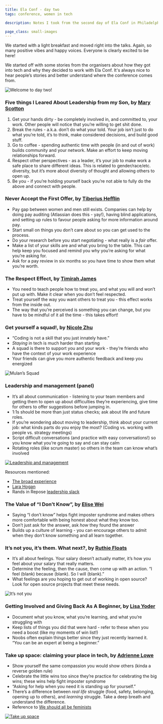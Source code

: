 ```yaml
---
title: Ela Conf - day two
tags: conference, women in tech

description: Notes I took from the second day of Ela Conf in Philadelphia

page_class: small-images
---
```


We started with a light breakfast and moved right into the talks. Again, so many positive vibes and happy voices. Everyone is clearly excited to be here!

We started off with some stories from the organisers about how they got into tech and why they decided to work with Ela Conf. It's always nice to hear people’s stories and better understand where the conference comes from.

![Welcome to day two!](/images/blog/ela-conf/welcome-day-2.jpg)

### Five things I Leared About Leadership from my Son, by [Mary Scotton](https://twitter.com/rockchick322004)

1. Get your hands dirty - be completely involved in, and committed to, your work. Other people will notice that you’re willing to get shit done.
2. Break the rules - a.k.a. don’t do what your told. Your job isn’t just to do what you’re told, it’s to think, make considered decisions, and build good stuff.
3. Go to coffee - spending authentic time with people (in and out of work) builds community and your network. Make an effort to keep moving relationships forward.
4. Respect other perspectives - as a leader, it’s your job to make work a safe place to share different ideas. This is related to gender/race/etc. diversity, but it’s more about diversity of thought and allowing others to open up.
5. Be you - if you’re holding yourself back you’re not able to fully do the above and connect with people.

### Never Accept the First Offer, by [Tiberius Hefflin](https://twitter.com/WhataTiberius)

* Pay gap between women and men still exists. Companies can help by doing pay auditing (Atlassian does this - yay!), having blind applications, and setting up rules to favour people asking for more information around pay.
* Start small on things you don’t care about so you can get used to the process.
* Do your research before you start negotiating - what really is a *fair* offer.
* Make a list of your skills are and what you bring to the table. This can help keep you focused and remind you why you’re asking for what you’re asking for.
* Ask for a pay review in six months so you have time to show them what you’re worth.

### The Respect Effect, by [Timirah James](https://twitter.com/TimirahJ)

* You need to teach people how to treat you, and what you will and won’t put up with. Make it clear when you don’t feel respected.
* Treat yourself the way you want others to treat you - this effect works from the inside out.
* The way that you’re perceived is something you can change, but you have to be mindful of it all the time - this takes effort!

### Get yourself a squad!, by [Nicole Zhu](https://twitter.com/nicolelzhu)

* “Coding is not a skill that you just innately have.”
* *Staying* in tech is much harder than starting
* A squad is there to support you and your work - they’re friends who have the context of your work experience
* Your friends can give you more authentic feedback and keep you energized

![Mulan’s Squad](/images/blog/ela-conf/squad.jpg)


### Leadership and management (panel)

* It’s all about communication - listening to your team members and getting them to open up about difficulties they’re experiencing, give time for others to offer suggestions before jumping in.
* 1:1s should be more than just status checks; ask about life and future roles.
* If you’re wondering about moving to leadership, think about your current job: what kinds parts do you enjoy the most? (Coding vs. working with people vs. strategy meetings)
* Script difficult conversations (and practice with easy conversations!) so you know what you’re going to say and can stay calm
* Rotating roles (like scrum master) so others in the team can know what’s involved

[![Leadership and management](/images/blog/ela-conf/leadership-sketch-notes.jpg)](https://twitter.com/AlexandraLash/status/794970525642719233)

Resources mentioned:

* [The broad experience](http://www.thebroadexperience.com/)
* [Lara Hogan](http://larahogan.me/blog/)
* Rands in Repose [leadership slack](http://randsinrepose.com/welcome-to-rands-leadership-slack/)

### The Value of “I Don’t Know”, by [Elise Wei](https://twitter.com/not_pele)

* Saying “I don’t know” helps fight imposter syndrome and makes others more comfortable with being honest about what they know too.
* Don’t just ask for the answer, ask *how* they found the answer
* Builds up a culture of learning - you can encourage others to admit when they don’t know something and all learn together.

### It’s not you, it’s them. What next?, by [Ruthie Floats](https://twitter.com/theOnlyRuthie)

* It’s all about feelings. Your salary doesn’t actually matter, it’s how you feel about your salary that really matters.
* Determine the feeling, then the cause, then come up with an action. “I feel (blank) because (blank). So I will (blank).”
* What feelings are you hoping to get out of working in open source? Look for open source projects that meet these needs.

![It’s not you](/images/blog/ela-conf/its-them.jpg)

### Getting Involved and Giving Back As A Beginner, by [Lisa Yoder](https://twitter.com/_lisli)

* Document what you know, what you’re learning, and what you’re struggling with
* Keep lists of things you did that were hard - refer to these when you need a boost (like my moments of win list!)
* Noobs often explain things better since they just recently learned it. “You can be an expert at being a beginner.”

### Take up space: claiming your place in tech, by [Adrienne Lowe](https://twitter.com/adriennefriend)

* Show yourself the same compassion you would show others (kinda a reverse golden rule)
* Celebrate the little wins too since they’re practice for celebrating the big wins; these wins help fight imposter syndrome
* “Asking for help when you need it is standing up for yourself.”
* There’s a difference between *real life* struggle (food, safety, belonging, opening up to others), and *learning* struggle. Take a deep breath and understand the difference.
* Reference to [We should all be feminists](https://www.amazon.com/dp/B00L0F01NK/ref=dp-kindle-redirect?_encoding=UTF8&btkr=1)

[![Take up space](/images/blog/ela-conf/take-up-space.jpg)](https://twitter.com/Naomi_Donna/status/794998786301063168)